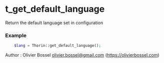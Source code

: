 # t_get_default_language

Return the default language set in configuration


### Example
```php
	$lang = Thorin::get_default_language();
```
Author : Olivier Bossel <olivier.bossel@gmail.com> (https://olivierbossel.com)